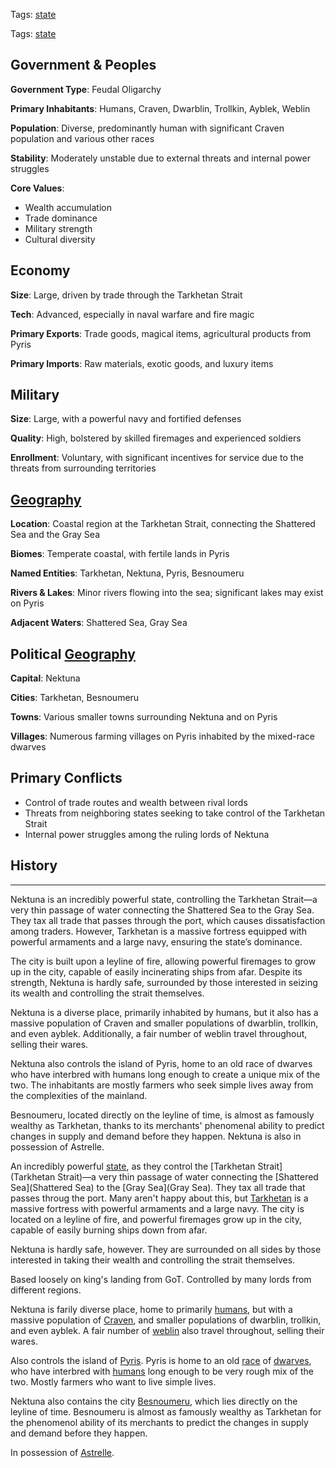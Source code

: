 Tags: [state](States)

Tags: [state](States)

## Government & Peoples

**Government Type**: Feudal Oligarchy

**Primary Inhabitants**: Humans, Craven, Dwarblin, Trollkin, Ayblek, Weblin

**Population**: Diverse, predominantly human with significant Craven population and various other races

**Stability**: Moderately unstable due to external threats and internal power struggles

**Core Values**: 

- Wealth accumulation
- Trade dominance
- Military strength
- Cultural diversity

## Economy

**Size**: Large, driven by trade through the Tarkhetan Strait

**Tech**: Advanced, especially in naval warfare and fire magic

**Primary Exports**: Trade goods, magical items, agricultural products from Pyris

**Primary Imports**: Raw materials, exotic goods, and luxury items

## Military

**Size**: Large, with a powerful navy and fortified defenses

**Quality**: High, bolstered by skilled firemages and experienced soldiers

**Enrollment**: Voluntary, with significant incentives for service due to the threats from surrounding territories

## [Geography](Geography)

**Location**: Coastal region at the Tarkhetan Strait, connecting the Shattered Sea and the Gray Sea

**Biomes**: Temperate coastal, with fertile lands in Pyris

**Named Entities**: Tarkhetan, Nektuna, Pyris, Besnoumeru

**Rivers & Lakes**: Minor rivers flowing into the sea; significant lakes may exist on Pyris

**Adjacent Waters**: Shattered Sea, Gray Sea

## Political [Geography](Geography)

**Capital**: Nektuna

**Cities**: Tarkhetan, Besnoumeru

**Towns**: Various smaller towns surrounding Nektuna and on Pyris

**Villages**: Numerous farming villages on Pyris inhabited by the mixed-race dwarves

## Primary Conflicts

- Control of trade routes and wealth between rival lords
- Threats from neighboring states seeking to take control of the Tarkhetan Strait
- Internal power struggles among the ruling lords of Nektuna

## History
----
Nektuna is an incredibly powerful state, controlling the Tarkhetan Strait—a very thin passage of water connecting the Shattered Sea to the Gray Sea. They tax all trade that passes through the port, which causes dissatisfaction among traders. However, Tarkhetan is a massive fortress equipped with powerful armaments and a large navy, ensuring the state’s dominance. 

The city is built upon a leyline of fire, allowing powerful firemages to grow up in the city, capable of easily incinerating ships from afar. Despite its strength, Nektuna is hardly safe, surrounded by those interested in seizing its wealth and controlling the strait themselves.

Nektuna is a diverse place, primarily inhabited by humans, but it also has a massive population of Craven and smaller populations of dwarblin, trollkin, and even ayblek. Additionally, a fair number of weblin travel throughout, selling their wares.

Nektuna also controls the island of Pyris, home to an old race of dwarves who have interbred with humans long enough to create a unique mix of the two. The inhabitants are mostly farmers who seek simple lives away from the complexities of the mainland.

Besnoumeru, located directly on the leyline of time, is almost as famously wealthy as Tarkhetan, thanks to its merchants' phenomenal ability to predict changes in supply and demand before they happen. Nektuna is also in possession of Astrelle.


An incredibly powerful [state](States), as they control the [Tarkhetan Strait](Tarkhetan Strait)—a very thin passage of water connecting the [Shattered Sea](Shattered Sea) to the [Gray Sea](Gray Sea). They tax all trade that passes throug the port. Many aren't happy about this, but [Tarkhetan](Tarkhetan) is a massive fortress with powerful armaments and a large navy. The city is located on a leyline of fire, and powerful firemages grow up in the city, capable of easily burning ships down from afar.

Nektuna is hardly safe, however. They are surrounded on all sides by those interested in taking their wealth and controlling the strait themselves. 

Based loosely on king's landing from GoT. Controlled by many lords from different regions.

Nektuna is farily diverse place, home to primarily [humans](Humans), but with a massive population of [Craven](Craven), and smaller populations of dwarblin, trollkin, and even ayblek. A fair number of [weblin](Weblin) also travel throughout, selling their wares.

Also controls the island of [Pyris](Pyris). Pyris is home to an old [race](Races) of [dwarves](Dwarves), who have interbred with [humans](Humans) long enough to be very rough mix of the two. Mostly farmers who want to live simple lives. 

Nektuna also contains the city [Besnoumeru](Besnoumeru), which lies directly on the leyline of time. Besnoumeru is almost as famously wealthy as Tarkhetan for the phenomenol ability of its merchants to predict the changes in supply and demand before they happen.

In possession of [Astrelle](Astrelle).